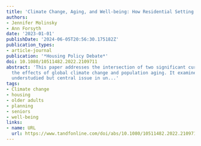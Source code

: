 ```yaml
---
title: 'Climate Change, Aging, and Well-being: How Residential Setting Matters'
authors:
- Jennifer Molinsky
- Ann Forsyth
date: '2023-01-01'
publishDate: '2024-06-05T20:56:30.175182Z'
publication_types:
- article-journal
publication: '*Housing Policy Debate*'
doi: 10.1080/10511482.2022.2109711
abstract: 'This paper addresses the intersection of two significant current challenges:
  the effects of global climate change and population aging. It examines a relatively
  understudied but central issue in un...'
tags:
- Climate change
- housing
- older adults
- planning
- seniors
- well-being
links:
- name: URL
  url: https://www.tandfonline.com/doi/abs/10.1080/10511482.2022.2109711
---
```

